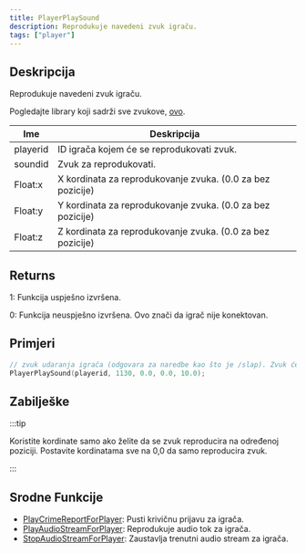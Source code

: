 ```yaml
---
title: PlayerPlaySound
description: Reprodukuje navedeni zvuk igraču.
tags: ["player"]
---
```


## Deskripcija

Reprodukuje navedeni zvuk igraču.

Pogledajte library koji sadrži sve zvukove, [ovo](https://github.com/WoutProvost/samp-sound-array).

| Ime      | Deskripcija                                                |
| -------- | ---------------------------------------------------------- |
| playerid | ID igrača kojem će se reprodukovati zvuk.                  |
| soundid  | Zvuk za reprodukovati.                                     |
| Float:x  | X kordinata za reprodukovanje zvuka. (0.0 za bez pozicije) |
| Float:y  | Y kordinata za reprodukovanje zvuka. (0.0 za bez pozicije) |
| Float:z  | Z kordinata za reprodukovanje zvuka. (0.0 za bez pozicije) |

## Returns

1: Funkcija uspješno izvršena.

0: Funkcija neuspješno izvršena. Ovo znači da igrač nije konektovan.

## Primjeri

```c
// zvuk udaranja igrača (odgovara za naredbe kao što je /slap). Zvuk će biti tih, jer je izvor zapravo 10 metara iznad igrača.
PlayerPlaySound(playerid, 1130, 0.0, 0.0, 10.0);
```

## Zabilješke

:::tip

Koristite kordinate samo ako želite da se zvuk reproducira na određenoj poziciji. Postavite kordinatama sve na 0,0 da samo reproducira zvuk.

:::

## Srodne Funkcije

- [PlayCrimeReportForPlayer](PlayCrimeReportForPlayer): Pusti krivičnu prijavu za igrača.
- [PlayAudioStreamForPlayer](PlayAudioStreamForPlayer): Reprodukuje audio tok za igrača.
- [StopAudioStreamForPlayer](StopAudioStreamForPlayer): Zaustavlja trenutni audio stream za igrača.
